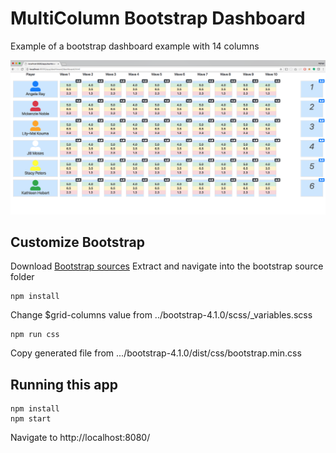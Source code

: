 # MultiColumn Bootstrap Dashboard
Example of a bootstrap dashboard example with 14 columns

![Screenshot](assets/screenshot.png)

## Customize Bootstrap
Download [Bootstrap sources](https://getbootstrap.com/docs/4.0/getting-started/download/)
Extract and navigate into the bootstrap source folder
```
npm install
```
Change $grid-columns value from ../bootstrap-4.1.0/scss/_variables.scss
```
npm run css
```
Copy generated file from .../bootstrap-4.1.0/dist/css/bootstrap.min.css

## Running this app
```
npm install
npm start
```
Navigate to http://localhost:8080/
